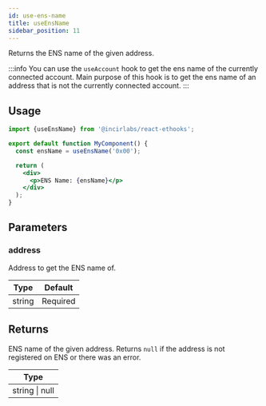 ```yaml
---
id: use-ens-name
title: useEnsName
sidebar_position: 11
---
```


Returns the ENS name of the given address.

:::info
You can use the `useAccount` hook to get the ens name of the currently connected account.
Main purpose of this hook is to get the ens name of an address that is not the currently connected account.
:::

## Usage

```jsx
import {useEnsName} from '@incirlabs/react-ethooks';

export default function MyComponent() {
  const ensName = useEnsName('0x00');

  return (
    <div>
      <p>ENS Name: {ensName}</p>
    </div>
  );
}
```

## Parameters

### address

Address to get the ENS name of.

| Type   | Default  |
| ------ | -------- |
| string | Required |

## Returns

ENS name of the given address. Returns `null` if the address is not registered on ENS or there was an error.

| Type           |
| -------------- |
| string \| null |
